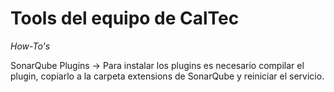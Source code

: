 Tools del equipo de CalTec
==========================

*How-To's*

SonarQube Plugins -> Para instalar los plugins es necesario compilar el plugin, copiarlo a la carpeta extensions de SonarQube y reiniciar el servicio.